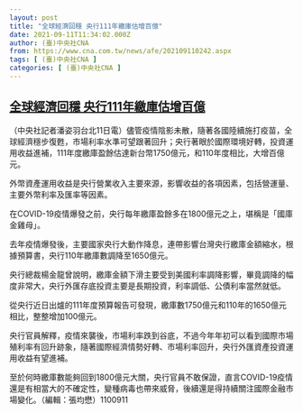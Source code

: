 ```yaml
---
layout: post
title: "全球經濟回穩 央行111年繳庫估增百億"
date: 2021-09-11T11:34:02.000Z
author: (臺)中央社CNA
from: https://www.cna.com.tw/news/afe/202109110242.aspx
tags: [ (臺)中央社CNA ]
categories: [ (臺)中央社CNA ]
---
```

<!--1631360042000-->
[全球經濟回穩 央行111年繳庫估增百億](https://www.cna.com.tw/news/afe/202109110242.aspx)
------

<div>
<div></div><div class="paragraph"><p>（中央社記者潘姿羽台北11日電）儘管疫情陰影未散，隨著各國陸續施打疫苗，全球經濟穩步復甦，市場利率水準可望跟著回升；央行著眼於國際環境好轉，投資運用收益進補，111年度繳庫盈餘估達新台幣1750億元，和110年度相比，大增百億元。</p><p>外幣資產運用收益是央行營業收入主要來源，影響收益的各項因素，包括營運量、主要外幣利率及匯率等因素。</p><p>在COVID-19疫情爆發之前，央行每年繳庫盈餘多在1800億元之上，堪稱是「國庫金雞母」。</p><p>去年疫情爆發後，主要國家央行大動作降息，連帶影響台灣央行繳庫金額縮水，根據預算書，央行110年繳庫數調降至1650億元。</p><p>央行總裁楊金龍曾說明，繳庫金額下滑主要受到美國利率調降影響，畢竟調降的幅度非常大，央行外匯存底投資主要是長期投資，利率調低、公債利率當然就低。</p><p>從央行近日出爐的111年度預算報告可發現，繳庫數1750億元和110年的1650億元相比，整整增加100億元。</p><p>央行官員解釋，疫情來襲後，市場利率跌到谷底，不過今年年初可以看到國際市場殖利率有回升跡象，隨著國際經濟情勢好轉、市場利率回升，央行外匯資產投資運用收益有望進補。</p><p>至於何時繳庫數能夠回到1800億元大關，央行官員不敢保證，直言COVID-19疫情還是有相當大的不確定性，變種病毒也帶來威脅，後續還是得持續關注國際金融市場變化。（編輯：張均懋）1100911</p></div>
</div>
